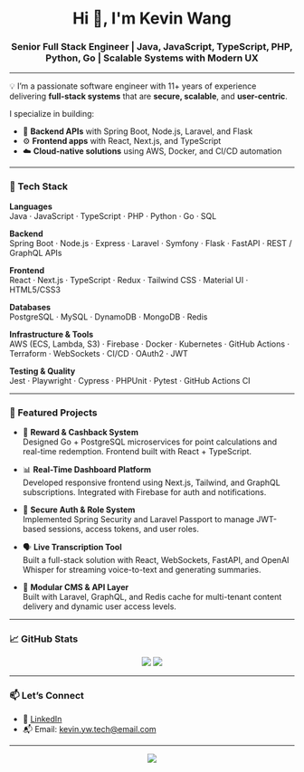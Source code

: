 <h1 align="center">Hi 👋, I'm Kevin Wang</h1>
<h3 align="center">Senior Full Stack Engineer | Java, JavaScript, TypeScript, PHP, Python, Go | Scalable Systems with Modern UX</h3>

---

💡 I’m a passionate software engineer with 11+ years of experience delivering **full-stack systems** that are **secure, scalable**, and **user-centric**.

I specialize in building:
- 🧠 **Backend APIs** with Spring Boot, Node.js, Laravel, and Flask
- ⚙️ **Frontend apps** with React, Next.js, and TypeScript
- ☁️ **Cloud-native solutions** using AWS, Docker, and CI/CD automation

---

### 🧰 Tech Stack

**Languages**  
Java · JavaScript · TypeScript · PHP · Python · Go · SQL

**Backend**  
Spring Boot · Node.js · Express · Laravel · Symfony · Flask · FastAPI · REST / GraphQL APIs

**Frontend**  
React · Next.js · TypeScript · Redux · Tailwind CSS · Material UI · HTML5/CSS3

**Databases**  
PostgreSQL · MySQL · DynamoDB · MongoDB · Redis

**Infrastructure & Tools**  
AWS (ECS, Lambda, S3) · Firebase · Docker · Kubernetes · GitHub Actions · Terraform · WebSockets · CI/CD · OAuth2 · JWT

**Testing & Quality**  
Jest · Playwright · Cypress · PHPUnit · Pytest · GitHub Actions CI

---

### 🚀 Featured Projects

- 🔄 **Reward & Cashback System**  
  Designed Go + PostgreSQL microservices for point calculations and real-time redemption. Frontend built with React + TypeScript.

- 📊 **Real-Time Dashboard Platform**  
  Developed responsive frontend using Next.js, Tailwind, and GraphQL subscriptions. Integrated with Firebase for auth and notifications.

- 🔐 **Secure Auth & Role System**  
  Implemented Spring Security and Laravel Passport to manage JWT-based sessions, access tokens, and user roles.

- 🗣️ **Live Transcription Tool**  
  Built a full-stack solution with React, WebSockets, FastAPI, and OpenAI Whisper for streaming voice-to-text and generating summaries.

- 🧱 **Modular CMS & API Layer**  
  Built with Laravel, GraphQL, and Redis cache for multi-tenant content delivery and dynamic user access levels.

---

### 📈 GitHub Stats

<p align="center">
  <img src="https://github-readme-stats.vercel.app/api?username=kevinwang&show_icons=true&theme=dark&count_private=true" />
  <img src="https://github-readme-stats.vercel.app/api/top-langs/?username=kevinwang&layout=compact&theme=dark" />
</p>

---

### 📫 Let’s Connect

- 💼 [LinkedIn](https://www.linkedin.com/in/kevin-wang-4a4200353)
- 📬 Email: kevin.yw.tech@email.com

---

<p align="center">
  <img src="https://readme-typing-svg.demolab.com?font=Fira+Code&size=22&pause=1000&color=00C7FF&center=true&vCenter=true&width=500&lines=Building+Robust+Backends+%7C+Crafting+Modern+Frontends;Delivering+Scalable%2C+Reliable+Software+Solutions" />
</p>
